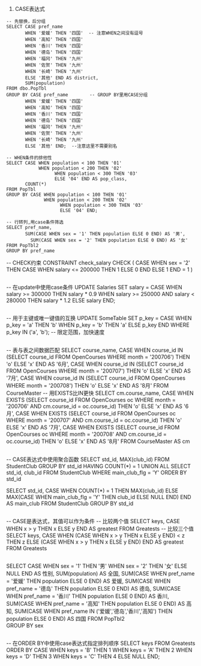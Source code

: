 1. CASE表达式
```
-- 先替换，后分组
SELECT CASE pref_name 
       WHEN '爱媛' THEN '四国'  -- 注意WHEN之间没有逗号
	   WHEN '高知' THEN '四国'
	   WHEN '香川' THEN '四国'
	   WHEN '德岛' THEN '四国'
	   WHEN '福冈' THEN '九州'
	   WHEN '佐贺' THEN '九州'
	   WHEN '长崎' THEN '九州'  
	   ELSE '其他' END AS district,
	   SUM(population)
FROM dbo.PopTbl
GROUP BY CASE pref_name        -- GROUP BY里用CASE分组
       WHEN '爱媛' THEN '四国'
	   WHEN '高知' THEN '四国'
	   WHEN '香川' THEN '四国'
	   WHEN '德岛' THEN '四国'
	   WHEN '福冈' THEN '九州'
	   WHEN '佐贺' THEN '九州'
	   WHEN '长崎' THEN '九州'
	   ELSE '其他' END;  --注意这里不需要别名
```
```
-- WHEN条件的排他性
SELECT CASE WHEN population < 100 THEN '01'
            WHEN population < 200 THEN '02'
			      WHEN population < 300 THEN '03'
			      ELSE '04' END AS pop_class,
	   COUNT(*)
FROM PopTbl
GROUP BY CASE WHEN population < 100 THEN '01'
              WHEN population < 200 THEN '02'
			        WHEN population < 300 THEN '03'
			        ELSE '04' END;
```
```
-- 行转列,用case条件筛选
SELECT pref_name,
       SUM(CASE WHEN sex = '1' THEN population ELSE 0 END) AS '男',
	     SUM(CASE WHEN sex = '2' THEN population ELSE 0 END) AS '女'
FROM PopTbl2
GROUP BY pref_name
```

-- CHECK约束
CONSTRAINT check_salary CHECK
  ( CASE WHEN sex = '2'
         THEN CASE WHEN salary <= 200000
         THEN 1 ELSE 0 END
    ELSE 1 END = 1 )
```

```
-- 在update中使用case条件
UPDATE Salaries 
SET salary = CASE WHEN salary >= 300000 THEN salary * 0.9
                  WHEN salary >= 250000 AND salary < 280000 THEN salary * 1.2
				  ELSE salary END;
```
```
-- 用于主键或唯一键值的互换
UPDATE SomeTable
SET p_key = CASE WHEN p_key = 'a' THEN 'b'
                 WHEN p_key = 'b' THEN 'a'
				 ELSE p_key END
WHERE p_key IN ('a', 'b'); -- 限定范围，加快速度
```

```
-- 表与表之间数据匹配
SELECT course_name,
       CASE WHEN course_id IN (SELECT course_id FROM OpenCourses 
				      WHERE month = '200706') THEN 'o' 
			ELSE 'x' END AS '6月',
	   CASE WHEN course_id IN (SELECT course_id FROM OpenCourses 
				      WHERE month = '200707') THEN 'o' 
			ELSE 'x' END AS '7月',
	   CASE WHEN course_id IN (SELECT course_id FROM OpenCourses 
				      WHERE month = '200708') THEN 'o' 
			ELSE 'x' END AS '8月'
FROM CourseMaster
-- 用EXISTS比IN更快
SELECT cm.course_name,
       CASE WHEN EXISTS (SELECT course_id FROM OpenCourses oc 
	                     WHERE month = '200706' AND cm.course_id = oc.course_id) 
	        THEN 'o' ELSE 'x' END AS '6月',
       CASE WHEN EXISTS (SELECT course_id FROM OpenCourses oc 
	                     WHERE month = '200707' AND cm.course_id = oc.course_id) 
	        THEN 'o' ELSE 'x' END AS '7月',
       CASE WHEN EXISTS (SELECT course_id FROM OpenCourses oc 
	                     WHERE month = '200708' AND cm.course_id = oc.course_id) 
	        THEN 'o' ELSE 'x' END AS '8月'
FROM CourseMaster AS cm
```

```
-- CASE表达式中使用聚合函数
SELECT std_id, MAX(club_id)
FROM StudentClub
GROUP BY std_id
HAVING COUNT(*) = 1
UNION ALL 
SELECT std_id, club_id
FROM StudentClub
WHERE main_club_flg = 'Y'
ORDER BY std_id

SELECT std_id, 
       CASE WHEN COUNT(*) = 1 THEN MAX(club_id)
	        ELSE MAX(CASE WHEN main_club_flg = 'Y' THEN club_id
	                 ELSE NULL END) 
	   END AS main_club
FROM StudentClub
GROUP BY std_id 
```
```
-- CASE是表达式，其值可以作为条件
-- 比较两个值
SELECT keys,
       CASE WHEN x > y THEN x 
	        ELSE y END AS greatest
FROM Greatests
-- 比较三个值
SELECT keys,
       CASE WHEN (CASE WHEN x > y THEN x ELSE y END) < z THEN z 
	        ELSE (CASE WHEN x > y THEN x ELSE y END) END
			AS greatest
FROM Greatests
```
```
SELECT CASE WHEN sex = '1' THEN '男'
            WHEN sex = '2' THEN '女'
	   ELSE NULL END AS 性别,
	   SUM(population) AS 全国,
	   SUM(CASE WHEN pref_name = '爱媛' THEN population ELSE 0 END) AS 爱媛,
	   SUM(CASE WHEN pref_name = '德岛' THEN population ELSE 0 END) AS 德岛,
	   SUM(CASE WHEN pref_name = '香川' THEN population ELSE 0 END) AS 香川,
	   SUM(CASE WHEN pref_name = '高知' THEN population ELSE 0 END) AS 高知,
	   SUM(CASE WHEN pref_name IN ('爱媛','德岛','香川','高知') THEN population ELSE 0 END) AS 四国
FROM PopTbl2					   
GROUP BY sex
```
```
-- 在ORDER BY中使用case表达式指定排列顺序
SELECT keys 
FROM Greatests
ORDER BY CASE 
           WHEN keys = 'B' THEN 1
           WHEN keys = 'A' THEN 2
			     WHEN keys = 'D' THEN 3
			     WHEN keys = 'C' THEN 4
			     ELSE NULL END;
```






